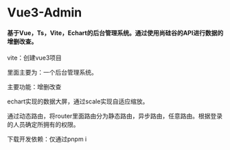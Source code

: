 # Vue3-Admin
#### 基于Vue，Ts，Vite，Echart的后台管理系统。通过使用尚硅谷的API进行数据的增删改查。
vite：创建vue3项目

里面主要为：一个后台管理系统。

主要功能：增删改查

echart实现的数据大屏，通过scale实现自适应缩放。

通过动态路由，将router里面路由分为静态路由，异步路由，任意路由。根据登录的人员确定所拥有的权限。

下载开发依赖：仅通过pnpm i 